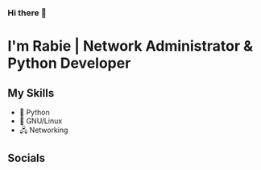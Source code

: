 ### Hi there 👋

<!--
**rabieboulmal/rabieboulmal** is a ✨ _special_ ✨ repository because its `README.md` (this file) appears on your GitHub profile.

Here are some ideas to get you started:

- 🔭 I’m currently working on ...
- 🌱 I’m currently learning ...
- 👯 I’m looking to collaborate on ...
- 🤔 I’m looking for help with ...
- 💬 Ask me about ...
- 📫 How to reach me: ...
- 😄 Pronouns: ...
- ⚡ Fun fact: ...
-->

# I'm Rabie | Network Administrator & Python Developer


## My Skills

- 🐍 Python
- 🐧 GNU/Linux
- 🖧 Networking

## Socials
[1.1]: http://i.imgur.com/tXSoThF.png
[2.2]: https://i.imgur.com/8e4Gc7f.png
[3.3]: https://i.imgur.com/M6yBwxS.png

[1]: https://twitter.com/EibarRabie
[2]: https://www.linkedin.com/in/rabieboulmal
[3]: https://www.instagram.com/rabie_goodman


